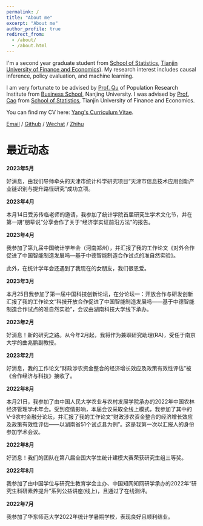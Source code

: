```yaml
---
permalink: /
title: "About me"
excerpt: "About me"
author_profile: true
redirect_from: 
  - /about/
  - /about.html
---
```


I'm a second year graduate student from [School of Statistics](https://stat.tjufe.edu.cn/), [Tianjin University of Finance and Economics](https://www.tjufe.edu.cn/)). My research interest includes causal inference, policy evaluation, and machine learning.

I am very fortunate to be advised by [Prof. Qu](https://byelenin.github.io/) of Population Research Institute from [Business School](https://stat.tjufe.edu.cn/), Nanjing University. I was advised by [Prof. Cao](https://stat.tjufe.edu.cn/content.jsp?urltype=news.NewsContentUrl&wbtreeid=1076&wbnewsid=1053) from [School of Statistics](https://stat.tjufe.edu.cn/), Tianjin University of Finance and Economics.

You can find my CV here: [Yang's Curriculum Vitae](../assets/cv.pdf).

[Email](mailto:y_jinhang@stu.tjufe.edu.cn) / [Github](https://github.com/Imd11) / [Wechat](../images/wechat.jpg) / [Zhihu](https://www.zhihu.com/people/andy-41-28-35)


最近动态
======

**2023年5月**

好消息，由我们导师牵头的天津市统计科学研究项目“天津市信息技术应用创新产业链识别与提升路径研究”成功立项。

**2023年4月**

本月14日受苏传临老师的邀请，我参加了统计学院首届研究生学术文化节，并在第一期“朋辈说”分享会作了关于“经济学实证前沿方法”的报告。

**2023年4月**

我参加了第九届中国统计学年会（河南郑州），并汇报了我的工作论文《对外合作促进了中国智能制造发展吗—基于中德智能制造合作试点的准自然实验》。

此外，在统计学年会还遇到了我现在的女朋友，我们很恩爱。

**2023年3月**

本月25日我参加了第一届中国科技创新论坛，在分论坛一：开放合作与研发创新汇报了我的工作论文“科技开放合作促进了中国智能制造发展吗——基于中德智能制造合作试点的准自然实验”，会议由湖南科技大学线下承办。

**2023年2月**

好消息！新的研究之路。从今年2月起，我将作为兼职研究助理(RA)，受任于南京大学的曲兆鹏副教授。

**2023年2月**

好消息，我的工作论文“财政涉农资金整合的经济增长效应及政策有效性评估”被《合作经济与科技》接收了。

**2022年8月**

本月21日，我参加了由中国人民大学农业与农村发展学院承办的2022年中国农林经济管理学术年会。受到疫情影响，本届会议采取全线上模式，我参加了其中的V-9农村金融分论坛，并汇报了我的工作论文“财政涉农资金整合的经济增长效应及政策有效性评估——以湖南省51个试点县为例”。这是我第一次以汇报人的身份参加学术会议。

**2022年8月**

好消息！我们的团队在第八届全国大学生统计建模大赛荣获研究生组三等奖。

**2022年8月**

我参加了由中国学位与研究生教育学会主办、中国知网知网研学承办的2022年“研究生科研素养提升”系列公益讲座(线上)，且通过了在线测评。

**2022年7月**

我参加了华东师范大学2022年统计学暑期学校，表现良好且顺利结业。
